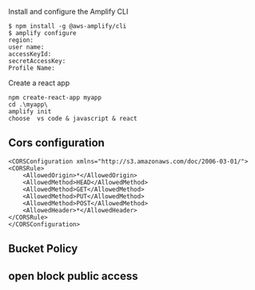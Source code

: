 




Install and configure the Amplify CLI
```
$ npm install -g @aws-amplify/cli
$ amplify configure
region:
user name:
accessKeyId:
secretAccessKey:
Profile Name:
```
Create a react app
```
npm create-react-app myapp
cd .\myapp\
amplify init
choose  vs code & javascript & react
```

## Cors configuration
```
<CORSConfiguration xmlns="http://s3.amazonaws.com/doc/2006-03-01/">
<CORSRule>
    <AllowedOrigin>*</AllowedOrigin>
    <AllowedMethod>HEAD</AllowedMethod>
    <AllowedMethod>GET</AllowedMethod>
    <AllowedMethod>PUT</AllowedMethod>
    <AllowedMethod>POST</AllowedMethod>
    <AllowedHeader>*</AllowedHeader>
</CORSRule>
</CORSConfiguration>
```
## Bucket Policy


## open block public access